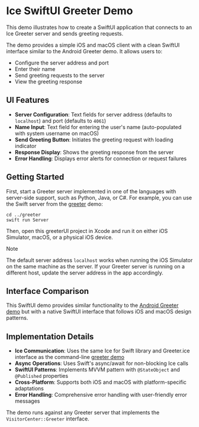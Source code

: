 # Ice SwiftUI Greeter Demo

This demo illustrates how to create a SwiftUI application that connects to an Ice Greeter server and sends greeting requests.

The demo provides a simple iOS and macOS client with a clean SwiftUI interface similar to the Android Greeter demo. It allows users to:

- Configure the server address and port
- Enter their name
- Send greeting requests to the server
- View the greeting response

## UI Features

- **Server Configuration**: Text fields for server address (defaults to `localhost`) and port (defaults to `4061`)
- **Name Input**: Text field for entering the user's name (auto-populated with system username on macOS)
- **Send Greeting Button**: Initiates the greeting request with loading indicator
- **Response Display**: Shows the greeting response from the server
- **Error Handling**: Displays error alerts for connection or request failures

## Getting Started

First, start a Greeter server implemented in one of the languages with server-side support, such as Python, Java, or C#. For example, you can use the Swift server from the [greeter](../greeter) demo:

```shell
cd ../greeter
swift run Server
```

Then, open this greeterUI project in Xcode and run it on either iOS Simulator, macOS, or a physical iOS device.

> [!NOTE]
> The default server address `localhost` works when running the iOS Simulator on the same machine as the server.
> If your Greeter server is running on a different host, update the server address in the app accordingly.

## Interface Comparison

This SwiftUI demo provides similar functionality to the [Android Greeter demo](../../../../java/Ice/greeter-android) but with a native SwiftUI interface that follows iOS and macOS design patterns.

## Implementation Details

- **Ice Communication**: Uses the same Ice for Swift library and Greeter.ice interface as the command-line [greeter demo](../greeter)
- **Async Operations**: Uses Swift's async/await for non-blocking Ice calls
- **SwiftUI Patterns**: Implements MVVM pattern with `@StateObject` and `@Published` properties
- **Cross-Platform**: Supports both iOS and macOS with platform-specific adaptations
- **Error Handling**: Comprehensive error handling with user-friendly error messages

The demo runs against any Greeter server that implements the `VisitorCenter::Greeter` interface.